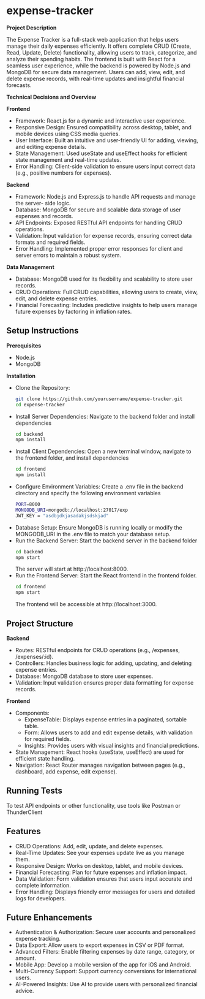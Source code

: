 # expense-tracker

**Project Description**

The Expense Tracker is a full-stack web application that helps users manage their daily expenses efficiently. It offers complete CRUD (Create, Read, Update, Delete) functionality, allowing users to track, categorize, and analyze their spending habits. The frontend is built with React for a seamless user experience, while the backend is powered by Node.js and MongoDB for secure data management. Users can add, view, edit, and delete expense records, with real-time updates and insightful financial forecasts.

**Technical Decisions and Overview**

**Frontend**
* Framework: React.js for a dynamic and interactive user experience.
* Responsive Design: Ensured compatibility across desktop, tablet, and mobile 
  devices using CSS media queries.
* User Interface: Built an intuitive and user-friendly UI for adding, viewing, and 
  editing expense details.
* State Management: Used useState and useEffect hooks for efficient state 
  management and real-time updates.
* Error Handling: Client-side validation to ensure users input correct data (e.g., 
  positive numbers for expenses).

**Backend**
* Framework: Node.js and Express.js to handle API requests and manage the server- 
  side logic.
* Database: MongoDB for secure and scalable data storage of user expenses and 
  records.
* API Endpoints: Exposed RESTful API endpoints for handling CRUD operations.
* Validation: Input validation for expense records, ensuring correct data formats 
  and required fields.
* Error Handling: Implemented proper error responses for client and server errors to maintain a robust system.

**Data Management**
* Database: MongoDB used for its flexibility and scalability to store user records.
* CRUD Operations: Full CRUD capabilities, allowing users to create, view, edit, 
  and delete expense entries.
* Financial Forecasting: Includes predictive insights to help users manage future 
  expenses by factoring in inflation rates.


## Setup Instructions

**Prerequisites**
* Node.js
* MongoDB

**Installation**
* Clone the Repository:
     ```bash
     git clone https://github.com/yourusername/expense-tracker.git
     cd expense-tracker
     ```
* Install Server Dependencies: Navigate to the backend folder and install dependencies
  ```bash
  cd backend
  npm install
  ```
* Install Client Dependencies: Open a new terminal window, navigate to the frontend folder, and install dependencies
  ```bash
  cd frontend
  npm install
  ```
* Configure Environment Variables: Create a .env file in the backend directory and specify the following environment variables
  ```bash
  PORT=8000
  MONGODB_URI=mongodb://localhost:27017/exp
  JWT_KEY = "asdbjdkjasadakjsdskjad"
  ```
* Database Setup: Ensure MongoDB is running locally or modify the MONGODB_URI in the .env file to match your database setup.
* Run the Backend Server: Start the backend server in the backend folder
  ```bash
  cd backend
  npm start
  ```
   The server will start at http://localhost:8000.
* Run the Frontend Server: Start the React frontend in the frontend folder.
  ```bash
  cd frontend
  npm start
  ```
   The frontend will be accessible at http://localhost:3000.

## Project Structure

**Backend**
* Routes: RESTful endpoints for CRUD operations (e.g., /expenses, /expenses/:id).
* Controllers: Handles business logic for adding, updating, and deleting expense entries.
* Database: MongoDB database to store user expenses.
* Validation: Input validation ensures proper data formatting for expense records.

**Frontend**
* Components:
    * ExpenseTable: Displays expense entries in a paginated, sortable table.
    * Form: Allows users to add and edit expense details, with validation for 
      required fields.
    * Insights: Provides users with visual insights and financial predictions.
* State Management: React hooks (useState, useEffect) are used for efficient state handling.
* Navigation: React Router manages navigation between pages (e.g., dashboard, add expense, edit expense).
  
## Running Tests
To test API endpoints or other functionality, use tools like Postman or ThunderClient

## Features
* CRUD Operations: Add, edit, update, and delete expenses.
* Real-Time Updates: See your expenses update live as you manage them.
* Responsive Design: Works on desktop, tablet, and mobile devices.
* Financial Forecasting: Plan for future expenses and inflation impact.
* Data Validation: Form validation ensures that users input accurate and complete 
  information.
* Error Handling: Displays friendly error messages for users and detailed logs for 
  developers.

## Future Enhancements
* Authentication & Authorization: Secure user accounts and personalized expense 
  tracking.
* Data Export: Allow users to export expenses in CSV or PDF format.
* Advanced Filters: Enable filtering expenses by date range, category, or amount.
* Mobile App: Develop a mobile version of the app for iOS and Android.
* Multi-Currency Support: Support currency conversions for international users.
* AI-Powered Insights: Use AI to provide users with personalized financial advice.




